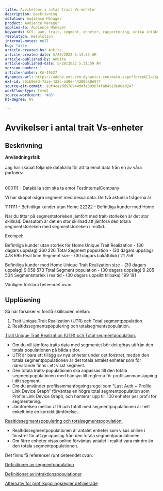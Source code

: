 ```yaml
---
title: Avvikelser i antal trait Vs-enheter
description: Beskrivning
solution: Audience Manager
product: Audience Manager
applies-to: Audience Manager
keywords: KCS, aam, trait, segment, enheter, rapportering, unika intäktsrealiseringar, total segmentpopulation, segmentpopulation i realtid, total trait-population
resolution: Resolution
internal-notes: null
bug: false
article-created-by: Ankita .
article-created-date: 5/20/2022 5:14:55 AM
article-published-by: Ankita .
article-published-date: 5/20/2022 5:31:59 AM
version-number: 1
article-number: KA-19627
dynamics-url: https://adobe-ent.crm.dynamics.com/main.aspx?forceUCI=1&pagetype=entityrecord&etn=knowledgearticle&id=3e2305c7-fbd7-ec11-a7b5-000d3a3ade0f
exl-id: 761b0e8d-7a5e-422c-ad0e-44200aa8e977
source-git-commit: e8f4ca2dd578944d4fe399074fab461de88ad247
workflow-type: tm+mt
source-wordcount: '403'
ht-degree: 0%

---
```


# Avvikelser i antal trait Vs-enheter

## Beskrivning

<b>Användningsfall:</b><br><br>Jag har skapat följande datakälla för att ta emot data från en av våra partners:<br><br><br>
000111 - Datakälla som ska ta emot TestInternalCompany

Vi har skapat några segment med dessa data. De två aktuella frågorna är

1111111 - Befintliga kunder utan Home 22222 - Befintliga kunder med Home

När du tittar på segmentstorleken jämfört med trait-storleken är det stor skillnad. Dessutom är det en stor skillnad att jämföra den totala segmentstorleken med segmentstorleken i realtid.

Exempel:

Befintliga kunder utan storlek för Home Unique Trait Realization - (30 dagars uppslag) 360 226 Total Segment population - (30 dagars uppslag) 478 695 Real time Segment size - (30 dagars bakåtblick) 21 756

Befintliga kunder med Home Unique Trait Realization size - (30 dagars uppslag) 9 058 573 Total Segment population - (30 dagars uppslag) 9 205 534 Segmentstorlek i realtid - (30 dagars uppsikt tillbaka) 199 191



Vänligen förklara beteendet ovan.


## Upplösning


Så här försöker vi förstå skillnaden mellan:
1. Trait Unique Trait Realization (UTR) och Total segmentpopulation.
2. Realtidssegmentspopulering och totalsegmentspopulation.



<u>Trait Unique Trait Realization (UTR) och Total segmentpopulation.</u>

- Om du vill jämföra traits data med segmentet bör det göras utifrån den totala populationen på båda sidor.
- UTR är bara ett tillägg av nya enheter under det fönstret, medan den totala segmentpopulationen är det totala antalet enheter som för närvarande finns i ett visst segment.
- Den totala traits-populationen ska anpassas till den totala segmentpopulationen med hänsyn till reglerna för profilsammanslagning i ditt segment.
- Om du använder profilsammanfogningsregel som &quot;Last Auth + Profile Link Device Graph&quot; förväntas en högre total segmentpopulation som Profile Link Device Graph, och hanterar upp till 100 enheter per profil för segmentering.
- Jämförelsen mellan UTR och totalt med segmentpopulationen är helt enkelt inte en korrekt jämförelse.




<u>Realtidssegmentspopulering och totalsegmentspopulation.</u>

- Realtidssegmentpopulationen är antalet enheter som visas online i fönstret för att ge uppslag från den totala segmentpopulationen.
- Om färre enheter visas online förväntas antalet i realtid vara mindre än den totala segmentpopulationen.




Det finns få referenser runt beteendet ovan:

[Definitioner av segmentpopulation](https://experienceleague.adobe.com/docs/audience-manager/user-guide/features/segments/segment-builder-data.html?lang=en)

[Definitioner av intraktionspopulationer](https://experienceleague.adobe.com/docs/audience-manager/user-guide/features/traits/trait-details-page.html?lang=en)

[Alternativ för profilkopplingsregler definierade](https://experienceleague.adobe.com/docs/audience-manager/user-guide/features/profile-merge-rules/merge-rule-definitions.html?lang=en)
